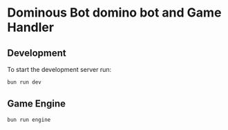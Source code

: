 # Dominous Bot domino bot and Game Handler

## Development

To start the development server run:

```bash
bun run dev
```

## Game Engine

```bash
bun run engine
```
